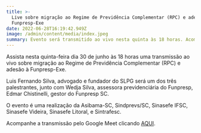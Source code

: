 ```yaml
---
title: >-
  Live sobre migração ao Regime de Previdência Complementar (RPC) e adesão à
  Funpresp-Exe
date: 2022-06-28T16:19:42.949Z
image: /admin/content/media/index.jpeg
summary: Evento será transmitido ao vivo nesta quinta às 18 horas. Acompanhe!
---
```

Assista nesta quinta-feira dia 30 de junho às 18 horas uma transmissão ao vivo sobre migração ao Regime de Previdência Complementar (RPC) e adesão à Funpresp-Exe. 

Luis Fernando Silva, advogado e fundador do SLPG será um dos três palestrantes, junto com Wedja Silva, assessora previdenciária do Funpresp, Edmar Chistinelli, gestor do Funpresp SC.

O evento é uma realização da Asibama-SC, Sindprevs/SC, Sinasefe IFSC, Sinasefe Videira, Sinasefe Litoral, e Sintrafesc.

Acompanhe a transmissão pelo Google Meet clicando [AQUI](https://meet.google.com/wsv-kumd-wev).
